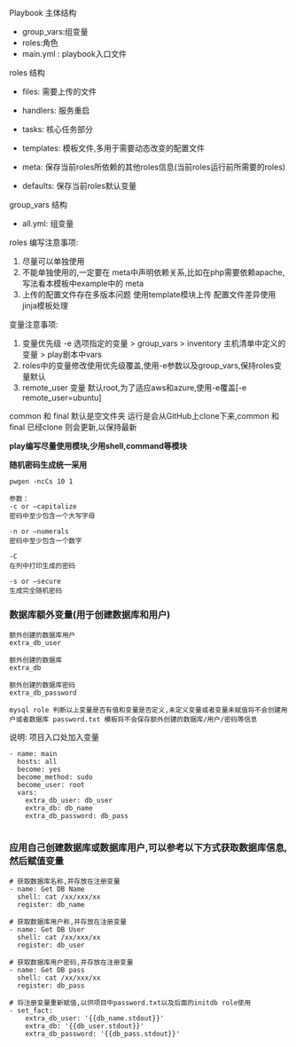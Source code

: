 ####
Playbook 主体结构
  - group_vars:组变量
  - roles:角色
  - main.yml : playbook入口文件

roles 结构

 - files: 需要上传的文件

 - handlers: 服务重启

 - tasks: 核心任务部分

 - templates: 模板文件,多用于需要动态改变的配置文件

 - meta: 保存当前roles所依赖的其他roles信息(当前roles运行前所需要的roles)

 - defaults: 保存当前roles默认变量

group_vars 结构
 - all.yml: 组变量


roles 编写注意事项:
 1. 尽量可以单独使用
 2. 不能单独使用的,一定要在 meta中声明依赖关系,比如在php需要依赖apache,写法看本模板中example中的 meta 
 3. 上传的配置文件存在多版本问题 使用template模块上传 配置文件差异使用jinja模板处理


变量注意事项:
  1. 变量优先级 -e 选项指定的变量 > group_vars > inventory 主机清单中定义的变量 > play剧本中vars
  2. roles中的变量修改使用优先级覆盖,使用-e参数以及group_vars,保持roles变量默认
  3. remote_user 变量 默认root,为了适应aws和azure,使用-e覆盖[-e remote_user=ubuntu]

common 和 final 默认是空文件夹 运行是会从GitHub上clone下来,common 和 final 已经clone 则会更新,以保持最新

**play编写尽量使用模块,少用shell,command等模块**



**随机密码生成统一采用**

  `pwgen -ncCs 10 1`

```
参数：
-c or –capitalize
密码中至少包含一个大写字母

-n or –numerals
密码中至少包含一个数字

-C
在列中打印生成的密码

-s or –secure
生成完全随机密码
```



### 数据库额外变量(用于创建数据库和用户)
```
额外创建的数据库用户
extra_db_user

额外创建的数据库
extra_db

额外创建的数据库密码
extra_db_password

mysql role 判断以上变量是否有值和变量是否定义,未定义变量或者变量未赋值将不会创建用户或者数据库 password.txt 模板将不会保存额外创建的数据库/用户/密码等信息
```


说明:  项目入口处加入变量

```
- name: main
  hosts: all
  become: yes
  become_method: sudo
  become_user: root
  vars:
    extra_db_user: db_user
    extra_db: db_name
    extra_db_password: db_pass


```


### 应用自己创建数据库或数据库用户,可以参考以下方式获取数据库信息,然后赋值变量

```
# 获取数据库名称,并存放在注册变量
- name: Get DB Name
  shell: cat /xx/xxx/xx
  register: db_name

# 获取数据库用户称,并存放在注册变量
- name: Get DB User
  shell: cat /xx/xxx/xx
  register: db_user

# 获取数据库用户密码,并存放在注册变量
- name: Get DB pass
  shell: cat /xx/xxx/xx
  register: db_pass

# 将注册变量重新赋值,以供项目中password.txt以及后面的initdb role使用
- set_fact:
    extra_db_user: '{{db_name.stdout}}'
    extra_db: '{{db_user.stdout}}'
    extra_db_password: '{{db_pass.stdout}}'



```